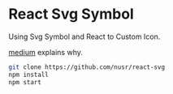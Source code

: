 # React Svg Symbol

Using Svg Symbol and React to Custom Icon.

[medium](https://medium.com/@loganxu/using-svg-symbol-to-custom-react-icon-cacf8c41af1) explains why.

```bash
git clone https://github.com/nusr/react-svg
npm install
npm start
```